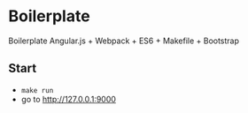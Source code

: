 Boilerplate
===

Boilerplate Angular.js + Webpack + ES6 + Makefile + Bootstrap

Start
---

- `make run`
- go to http://127.0.0.1:9000
